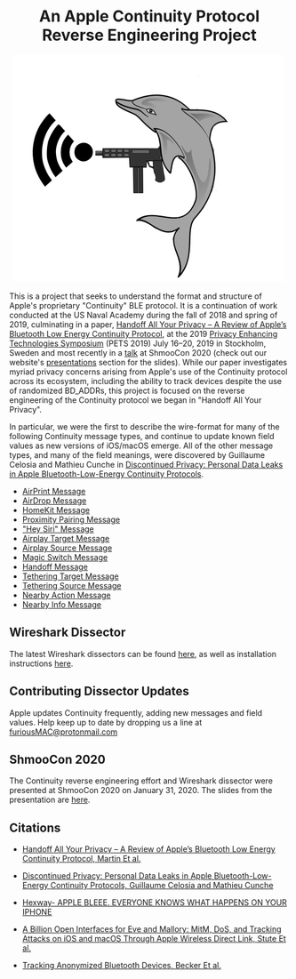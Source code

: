 <div align="center">

# An Apple Continuity Protocol Reverse Engineering Project
</div>


<div align="center" height=100px width=100px | width=70>

![alt text](figs/fp.png "A dolphin shooting WiFi from an Uzi")
</div>

This is a project that seeks to understand the format
and structure of Apple's proprietary "Continuity" BLE protocol. 
It is a continuation of work conducted at the US Naval Academy during the fall
of 2018 and spring of 2019, culminating in a paper, [Handoff All Your Privacy – A Review of Apple’s
Bluetooth Low Energy Continuity
Protocol](https://petsymposium.org/2019/files/papers/issue4/popets-2019-0057.pdf), at the 2019 [Privacy Enhancing Technologies
Symposium](https://petsymposium.org/index.php) (PETS 2019) July 16–20, 2019 in
Stockholm, Sweden and most recently in a [talk](https://shmoocon.org/speakers/#appleble) at ShmooCon 2020 (check out our website's [presentations](https://furiousmac.com/presentations/) section for the slides). While our paper investigates myriad privacy concerns arising
from Apple's use of the Continuity protocol across its ecosystem, including the
ability to track devices despite the use of randomized BD_ADDRs, this project is
focused on the reverse engineering of the Continuity protocol
we began in "Handoff All Your Privacy".

In particular, we were the first to describe the wire-format for many of the
following Continuity message types, and continue to update known field values as
new versions of iOS/macOS emerge. All of the other message types, and many of
the field meanings, were discovered by Guillaume Celosia and Mathieu Cunche in 
<a
href="https://petsymposium.org/2020/files/papers/issue1/popets-2020-0003.pdf">Discontinued
Privacy: Personal Data Leaks in Apple Bluetooth-Low-Energy Continuity
Protocols</a>.


- <a href="messages/airprint.md">AirPrint Message</a> 
- <a href="messages/airdrop.md">AirDrop Message</a> 
- <a href="messages/homekit.md">HomeKit Message</a> 
- <a href="messages/proximity_pairing.md">Proximity Pairing Message</a> 
- <a href="messages/hey_siri.md">"Hey Siri" Message</a> 
- <a href="messages/airplay_target.md">Airplay Target Message</a> 
- <a href="messages/airplay_source.md">Airplay Source Message</a> 
- <a href="messages/magic_switch.md">Magic Switch Message</a>
- <a href="messages/handoff.md">Handoff Message</a> 
- <a href="messages/tethering_target.md">Tethering Target Message</a> 
- <a href="messages/tethering_source.md">Tethering Source Message</a> 
- <a href="messages/nearby_action.md">Nearby Action Message</a> 
- <a href="messages/nearby_info.md">Nearby Info Message</a> 

## Wireshark Dissector

The latest Wireshark dissectors can be found <a href="dissector">here</a>, as
well as installation instructions <a href="dissector/INSTALL.md">here</a>.

## Contributing Dissector Updates

Apple updates Continuity frequently, adding new messages and field values. Help keep up to date by dropping us a line at <a
mailto="furiousmac@protonmail.com">furiousMAC@protonmail.com</a>

## ShmooCon 2020

The Continuity reverse engineering effort and Wireshark dissector were presented
at ShmooCon 2020 on January 31, 2020. The slides from the presentation are <a
href="shmoocon2020/shmoo20.pdf">here</a>.

## Citations 

* [Handoff All Your Privacy – A Review of Apple’s Bluetooth Low Energy Continuity Protocol, Martin Et al. ](https://petsymposium.org/2019/files/papers/issue4/popets-2019-0057.pdf)

* [Discontinued Privacy: Personal Data Leaks in Apple Bluetooth-Low-Energy Continuity Protocols, Guillaume Celosia and Mathieu Cunche](https://petsymposium.org/2020/files/papers/issue1/popets-2020-0003.pdf)

* [Hexway- APPLE BLEEE. EVERYONE KNOWS WHAT HAPPENS ON YOUR IPHONE](https://hexway.io/research/apple-bleee/)

* [A Billion Open Interfaces for Eve and Mallory: MitM, DoS, and Tracking Attacks on iOS and macOS Through Apple Wireless Direct Link, Stute Et al.](https://www.usenix.org/system/files/sec19fall_stute_prepub.pdf)

* [Tracking Anonymized Bluetooth Devices, Becker Et al.](https://www.degruyter.com/downloadpdf/j/popets.2019.2019.issue-3/popets-2019-0036/popets-2019-0036.pdf)

